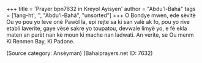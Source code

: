 +++
title = 'Prayer bpn7632 in Kreyol Ayisyen'
author = "Abdu'l-Bahá"
tags = ['lang-ht', '', "Abdu'l-Bahá", "unsorted"]
+++
O Bondye mwen, ede sèvitè Ou yo pou yo leve onè Pawòl la, epi rejte sa ki san valè ak fo, pou yo rive etabli laverite, gaye vèsè sakre yo toupatou, devwale limyè yo, e fè ekla maten an parèt nan kè moun ki mache nan ladwati.
An verite, se Ou menm Ki Renmen Bay, Ki Padone.

(Source category: Ansèyman)
(Bahaiprayers.net ID: 7632)
